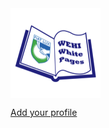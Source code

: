 
<img src="white_pages_files/figure-markdown_github/setup-1.png" style="display: block; margin: auto auto auto 0;" />

[Add your profile](https://redcap.wehi.edu.au/surveys/?s=NLR3XLHWY8)
